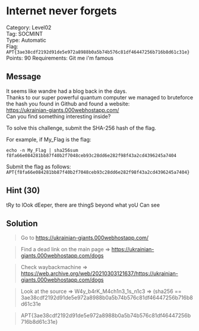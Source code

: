 # Internet never forgets

Category: Level02  
Tag: SOCMINT  
Type: Automatic  
Flag: `APT{3ae38cdf2192d91de5e972a8988b0a5b74b576c81df46447256b716b8d61c31e}`  
Points: 90
Requirements: Git me i'm famous

## Message

It seems like wandre had a blog back in the days.  
Thanks to our super powerful quantum computer we managed to bruteforce the hash you found in Github and found a website:  
https://ukrainian-giants.000webhostapp.com/  
Can you find something interesting inside?  

To solve this challenge, submit the SHA-256 hash of the flag.

For example, if My_Flag is the flag:
```
echo -n My_Flag | sha256sum
f8fa66e084281bb87f40b2f7048ceb93c28dd6e282f98f43a2cd4396245a7404
```

Submit the flag as follows:  
`APT{f8fa66e084281bb87f40b2f7048ceb93c28dd6e282f98f43a2cd4396245a7404}`

## Hint (30)
tRy to lOok dEeper, there are thingS beyond what yoU Can see

## Solution

> Go to https://ukrainian-giants.000webhostapp.com/ 

> Find a dead link on the main page => https://ukrainian-giants.000webhostapp.com/dogs

> Check waybackmachine => https://web.archive.org/web/20210303121637/https://ukrainian-giants.000webhostapp.com/dogs
 
> Look at the source => W4y_b4rK_M4ch1n3_1s_n1c3 => (sha256 == 3ae38cdf2192d91de5e972a8988b0a5b74b576c81df46447256b716b8d61c31e 

> APT{3ae38cdf2192d91de5e972a8988b0a5b74b576c81df46447256b716b8d61c31e}
